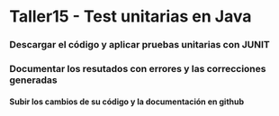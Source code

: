 # Taller15 - Test unitarias en Java
### Descargar el código y aplicar pruebas unitarias con JUNIT 
### Documentar los resutados con errores y las correcciones generadas 
#### Subir los cambios de su código y la documentación en github
